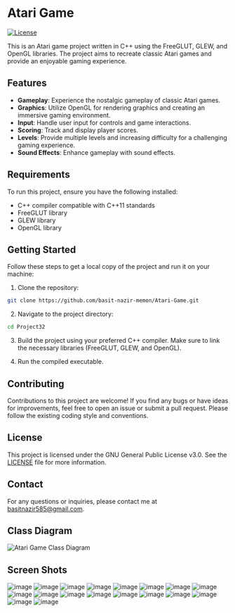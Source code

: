 # Atari Game 

[![License](https://img.shields.io/badge/License-GNU%20GPL%20v3-blue.svg)](https://www.gnu.org/licenses/gpl-3.0)

This is an Atari game project written in C++ using the FreeGLUT, GLEW, and OpenGL libraries. The project aims to recreate classic Atari games and provide an enjoyable gaming experience.

## Features

- **Gameplay**: Experience the nostalgic gameplay of classic Atari games.
- **Graphics**: Utilize OpenGL for rendering graphics and creating an immersive gaming environment.
- **Input**: Handle user input for controls and game interactions.
- **Scoring**: Track and display player scores.
- **Levels**: Provide multiple levels and increasing difficulty for a challenging gaming experience.
- **Sound Effects**: Enhance gameplay with sound effects.

## Requirements

To run this project, ensure you have the following installed:

- C++ compiler compatible with C++11 standards
- FreeGLUT library
- GLEW library
- OpenGL library

## Getting Started

Follow these steps to get a local copy of the project and run it on your machine:

1. Clone the repository:

```bash
git clone https://github.com/basit-nazir-memon/Atari-Game.git
```

2. Navigate to the project directory:

```bash
cd Project32
```

3. Build the project using your preferred C++ compiler. Make sure to link the necessary libraries (FreeGLUT, GLEW, and OpenGL).

4. Run the compiled executable.

## Contributing

Contributions to this project are welcome! If you find any bugs or have ideas for improvements, feel free to open an issue or submit a pull request. Please follow the existing coding style and conventions.

## License

This project is licensed under the GNU General Public License v3.0. See the [LICENSE](LICENSE) file for more information.

## Contact

For any questions or inquiries, please contact me at basitnazir585@gmail.com.

## Class Diagram

![Atari Game Class Diagram](https://github.com/basit-nazir-memon/Atari-Game/assets/123104663/7d902ef3-0926-476f-97d7-55ea15165065)

## Screen Shots

![image](https://github.com/basit-nazir-memon/Atari-Game/assets/123104663/d9286c86-d5f7-4a44-8839-fc825add3da0)
![image](https://github.com/basit-nazir-memon/Atari-Game/assets/123104663/0c2e3784-8f50-4702-86be-24717bb6dd79)
![image](https://github.com/basit-nazir-memon/Atari-Game/assets/123104663/6839afaa-b8ba-479a-922a-c171e17be730)
![image](https://github.com/basit-nazir-memon/Atari-Game/assets/123104663/9168ab8e-a79c-4f68-bcad-3889090667a7)
![image](https://github.com/basit-nazir-memon/Atari-Game/assets/123104663/1b1441bf-9d78-4fda-aa6f-8cc73dd50028)
![image](https://github.com/basit-nazir-memon/Atari-Game/assets/123104663/9f7eb22a-1f34-4772-a9e4-0cd9c34f24c7)
![image](https://github.com/basit-nazir-memon/Atari-Game/assets/123104663/1f9a1017-e33e-4e55-a315-55f2de4cb5be)
![image](https://github.com/basit-nazir-memon/Atari-Game/assets/123104663/36137cbb-41d5-41f5-886e-362bc02041fe)
![image](https://github.com/basit-nazir-memon/Atari-Game/assets/123104663/a1d4b3c5-7b99-40df-82e8-7a3a7973c9b7)
![image](https://github.com/basit-nazir-memon/Atari-Game/assets/123104663/2411ea58-6f7d-44e2-b23f-c0ec0cdf90a8)
![image](https://github.com/basit-nazir-memon/Atari-Game/assets/123104663/17218bc1-4c45-49b5-9336-75c64da2bde7)
![image](https://github.com/basit-nazir-memon/Atari-Game/assets/123104663/1b08f53d-c865-4ca7-ab53-1f649e68209c)
![image](https://github.com/basit-nazir-memon/Atari-Game/assets/123104663/97c3ee42-8273-4309-bc7c-20ede7468e1b)
![image](https://github.com/basit-nazir-memon/Atari-Game/assets/123104663/d7563243-42ea-4e12-afc8-79599ddd1e74)
![image](https://github.com/basit-nazir-memon/Atari-Game/assets/123104663/08350515-f01e-45b4-b5f8-2bc4271fc156)
![image](https://github.com/basit-nazir-memon/Atari-Game/assets/123104663/2fa5ffbe-3db8-495e-8b21-e10db240dbf9)
![image](https://github.com/basit-nazir-memon/Atari-Game/assets/123104663/787e03ae-1d3e-4894-a4cd-1d3beb8ac934)
![image](https://github.com/basit-nazir-memon/Atari-Game/assets/123104663/c04af434-d469-463c-b700-8d0fbf856fd2)

